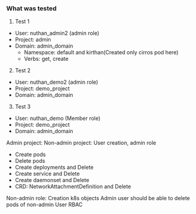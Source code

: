 ### What was tested

1. Test 1
  * User: nuthan_admin2 (admin role)
  * Project: admin
  * Domain: admin_domain
    * Namespace: default and kirthan(Created only cirros pod here)
    * Verbs: get, create
2. Test 2
  * User: nuthan_demo2 (admin role)
  * Project: demo_project
  * Domain: admin_domain
3. Test 3
  * User: nuthan_demo (Member role)
  * Project: demo_project
  * Domain: admin_domain


Admin project:
Non-admin project: User creation, admin role
  * Create pods
  * Delete pods
  * Create deployments and Delete
  * Create service and Delete
  * Create daemonset and Delete
  * CRD: NetworkAttachmentDefinition and Delete

Non-admin role: Creation k8s objects
Admin user should be able to delete pods of non-admin User
RBAC
